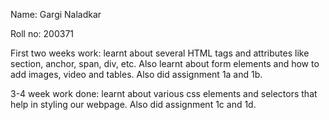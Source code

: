 Name: Gargi Naladkar

Roll no: 200371

First two weeks work: learnt about several HTML tags and attributes like section, anchor, span, div, etc. Also learnt about form elements and how to add images, video and tables.
Also did assignment 1a and 1b.

3-4 week work done: learnt about various css elements and selectors that help in styling our webpage. Also did assignment 1c and 1d.
